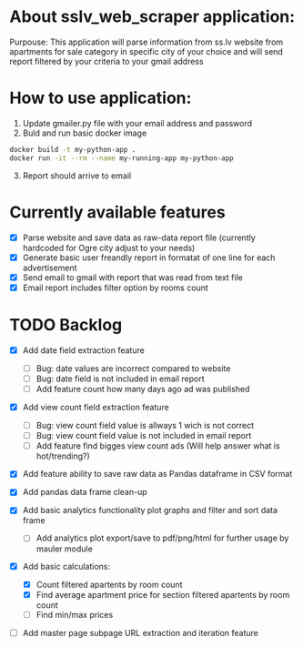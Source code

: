# About sslv_web_scraper application:
Purpouse: This application will parse information from ss.lv website from apartments for sale category in specific city of your choice
and  will send report filtered by your criteria to your gmail address 

# How to use application:
1. Update gmailer.py file with your email address and password
2. Buld and run basic docker image
```bash
docker build -t my-python-app .
docker run -it --rm --name my-running-app my-python-app
```
3. Report should arrive to email


# Currently available features
- [x] Parse website and save data as raw-data report file (currently hardcoded for Ogre city adjust to your needs)
- [x] Generate basic user freandly report in formatat of one line for each advertisement
- [x] Send email to gmail with report that was read from text file 
- [x] Email report includes filter option by rooms count

# TODO Backlog
- [x] Add date field extraction feature 
    - [ ] Bug: date values are incorrect compared to website
    - [ ] Bug: date field is not included in email report
    - [ ] Add feature count how many days ago ad was published
- [x] Add view count field extraction feature
  - [ ] Bug: view count field value is allways 1 wich is not correct
  - [ ] Bug: view count field value is not included in email report
  - [ ] Add feature find bigges view count ads (Will help answer what is hot/trending?)
- [x] Add feature ability to save raw data as Pandas dataframe in CSV format
- [x] Add pandas data frame clean-up 
- [x] Add basic analytics functionality plot graphs and filter and sort data frame
  - [ ] Add analytics plot export/save to pdf/png/html for further usage by mauler module  
- [x] Add basic calculations:
  - [x] Count filtered apartents by room count
  - [x] Find average apartment price for section filtered apartents by room count
  - [ ] Find min/max prices
- [ ] Add master page subpage URL extraction and iteration feature




  
